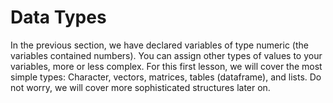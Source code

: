 # Data Types

In the previous section, we have declared variables of type numeric (the variables contained numbers). You can assign other types of values to your variables, more or less complex. For this first lesson, we will cover the most simple types: Character,
vectors, matrices, tables (dataframe), and lists. Do not worry, we will cover more sophisticated structures later on.
